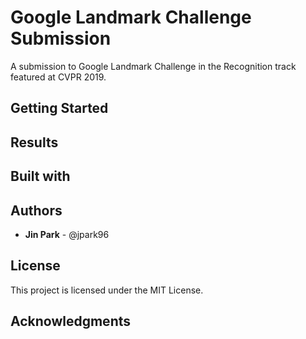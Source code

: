 # Google Landmark Challenge Submission
A submission to Google Landmark Challenge in the Recognition track featured at CVPR 2019.

## Getting Started

## Results

## Built with

## Authors
* __Jin Park__ - @jpark96

## License
This project is licensed under the MIT License.

## Acknowledgments

